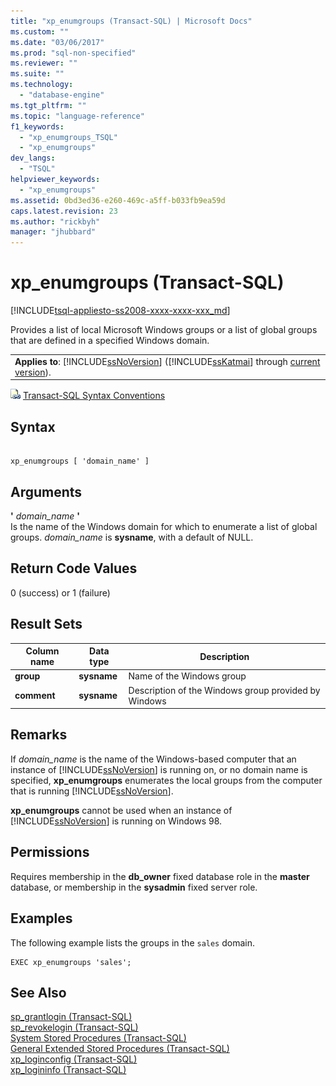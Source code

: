 ```yaml
---
title: "xp_enumgroups (Transact-SQL) | Microsoft Docs"
ms.custom: ""
ms.date: "03/06/2017"
ms.prod: "sql-non-specified"
ms.reviewer: ""
ms.suite: ""
ms.technology: 
  - "database-engine"
ms.tgt_pltfrm: ""
ms.topic: "language-reference"
f1_keywords: 
  - "xp_enumgroups_TSQL"
  - "xp_enumgroups"
dev_langs: 
  - "TSQL"
helpviewer_keywords: 
  - "xp_enumgroups"
ms.assetid: 0bd3ed36-e260-469c-a5ff-b033fb9ea59d
caps.latest.revision: 23
ms.author: "rickbyh"
manager: "jhubbard"
---
```

# xp_enumgroups (Transact-SQL)
[!INCLUDE[tsql-appliesto-ss2008-xxxx-xxxx-xxx_md](../../../database-engine/configure/windows/includes/tsql-appliesto-ss2008-xxxx-xxxx-xxx-md.md)]

  Provides a list of local Microsoft Windows groups or a list of global groups that are defined in a specified Windows domain.  
  
||  
|-|  
|**Applies to**: [!INCLUDE[ssNoVersion](../../../advanced-analytics/r-services/includes/ssnoversion-md.md)] ([!INCLUDE[ssKatmai](../../../analysis-services/data-mining/includes/sskatmai-md.md)] through [current version](http://go.microsoft.com/fwlink/p/?LinkId=299658)).|  
  
 ![Topic link icon](../../../database-engine/configure/windows/media/topic-link.gif "Topic link icon") [Transact-SQL Syntax Conventions](../../../t-sql/language-elements/transact-sql-syntax-conventions-transact-sql.md)  
  
## Syntax  
  
```  
  
xp_enumgroups [ 'domain_name' ]  
```  
  
## Arguments  
 **'** *domain_name* **'**  
 Is the name of the Windows domain for which to enumerate a list of global groups. *domain_name* is **sysname**, with a default of NULL.  
  
## Return Code Values  
 0 (success) or 1 (failure)  
  
## Result Sets  
  
|Column name|Data type|Description|  
|-----------------|---------------|-----------------|  
|**group**|**sysname**|Name of the Windows group|  
|**comment**|**sysname**|Description of the Windows group provided by Windows|  
  
## Remarks  
 If *domain_name* is the name of the Windows-based computer that an instance of [!INCLUDE[ssNoVersion](../../../advanced-analytics/r-services/includes/ssnoversion-md.md)] is running on, or no domain name is specified, **xp_enumgroups** enumerates the local groups from the computer that is running [!INCLUDE[ssNoVersion](../../../advanced-analytics/r-services/includes/ssnoversion-md.md)].  
  
 **xp_enumgroups** cannot be used when an instance of [!INCLUDE[ssNoVersion](../../../advanced-analytics/r-services/includes/ssnoversion-md.md)] is running on Windows 98.  
  
## Permissions  
 Requires membership in the **db_owner** fixed database role in the **master** database, or membership in the **sysadmin** fixed server role.  
  
## Examples  
 The following example lists the groups in the `sales` domain.  
  
```  
EXEC xp_enumgroups 'sales';  
```  
  
## See Also  
 [sp_grantlogin &#40;Transact-SQL&#41;](../../../relational-databases/reference/system-stored-procedures/sp-grantlogin-transact-sql.md)   
 [sp_revokelogin &#40;Transact-SQL&#41;](../../../relational-databases/reference/system-stored-procedures/sp-revokelogin-transact-sql.md)   
 [System Stored Procedures &#40;Transact-SQL&#41;](../../../relational-databases/reference/system-stored-procedures/system-stored-procedures-transact-sql.md)   
 [General Extended Stored Procedures &#40;Transact-SQL&#41;](../../../relational-databases/reference/system-stored-procedures/general-extended-stored-procedures-transact-sql.md)   
 [xp_loginconfig &#40;Transact-SQL&#41;](../../../relational-databases/reference/system-stored-procedures/xp-loginconfig-transact-sql.md)   
 [xp_logininfo &#40;Transact-SQL&#41;](../../../relational-databases/reference/system-stored-procedures/xp-logininfo-transact-sql.md)  
  
  